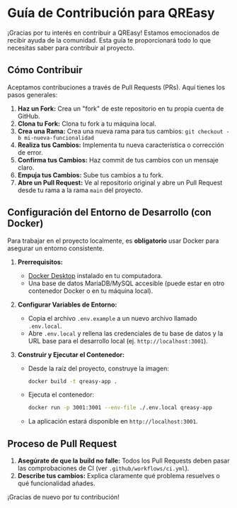 # Guía de Contribución para QREasy

¡Gracias por tu interés en contribuir a QREasy! Estamos emocionados de recibir ayuda de la comunidad. Esta guía te proporcionará todo lo que necesitas saber para contribuir al proyecto.

## Cómo Contribuir

Aceptamos contribuciones a través de Pull Requests (PRs). Aquí tienes los pasos generales:

1.  **Haz un Fork:** Crea un "fork" de este repositorio en tu propia cuenta de GitHub.
2.  **Clona tu Fork:** Clona tu fork a tu máquina local.
3.  **Crea una Rama:** Crea una nueva rama para tus cambios: `git checkout -b mi-nueva-funcionalidad`
4.  **Realiza tus Cambios:** Implementa tu nueva característica o corrección de error.
5.  **Confirma tus Cambios:** Haz commit de tus cambios con un mensaje claro.
6.  **Empuja tus Cambios:** Sube tus cambios a tu fork.
7.  **Abre un Pull Request:** Ve al repositorio original y abre un Pull Request desde tu rama a la rama `main` del proyecto.

## Configuración del Entorno de Desarrollo (con Docker)

Para trabajar en el proyecto localmente, es **obligatorio** usar Docker para asegurar un entorno consistente.

1.  **Prerrequisitos:**
    *   [Docker Desktop](https://www.docker.com/products/docker-desktop/) instalado en tu computadora.
    *   Una base de datos MariaDB/MySQL accesible (puede estar en otro contenedor Docker o en tu máquina local).

2.  **Configurar Variables de Entorno:**
    *   Copia el archivo `.env.example` a un nuevo archivo llamado `.env.local`.
    *   Abre `.env.local` y rellena las credenciales de tu base de datos y la URL base para el desarrollo local (ej. `http://localhost:3001`).

3.  **Construir y Ejecutar el Contenedor:**
    *   Desde la raíz del proyecto, construye la imagen:
        ```bash
        docker build -t qreasy-app .
        ```
    *   Ejecuta el contenedor:
        ```bash
        docker run -p 3001:3001 --env-file ./.env.local qreasy-app
        ```
    *   La aplicación estará disponible en `http://localhost:3001`.

## Proceso de Pull Request

1.  **Asegúrate de que la build no falle:** Todos los Pull Requests deben pasar las comprobaciones de CI (ver `.github/workflows/ci.yml`).
2.  **Describe tus cambios:** Explica claramente qué problema resuelves o qué funcionalidad añades.

¡Gracias de nuevo por tu contribución!
